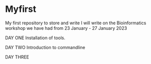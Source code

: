 # Myfirst
My first repository to store and write
I will write on the Bioinformatics workshop we have had from 23 January - 27 January 2023

DAY ONE
Installation of tools.

DAY TWO
Introduction to commandline

DAY THREE
